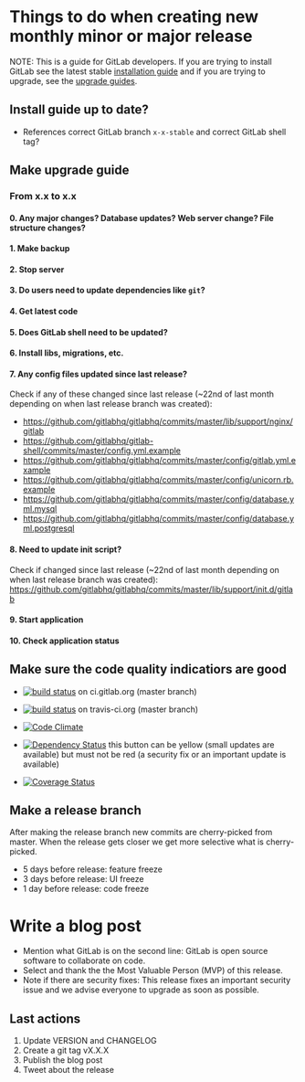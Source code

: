 # Things to do when creating new monthly minor or major release
NOTE: This is a guide for GitLab developers. If you are trying to install GitLab see the latest stable [installation guide](install/installation.md) and if you are trying to upgrade, see the [upgrade guides](update).

## Install guide up to date?

* References correct GitLab branch `x-x-stable` and correct GitLab shell tag?

## Make upgrade guide

### From x.x to x.x

#### 0. Any major changes? Database updates? Web server change? File structure changes?

#### 1. Make backup

#### 2. Stop server

#### 3. Do users need to update dependencies like `git`?

#### 4. Get latest code

#### 5. Does GitLab shell need to be updated?

#### 6. Install libs, migrations, etc.

#### 7. Any config files updated since last release?

Check if any of these changed since last release (~22nd of last month depending on when last release branch was created):

* https://github.com/gitlabhq/gitlabhq/commits/master/lib/support/nginx/gitlab
* https://github.com/gitlabhq/gitlab-shell/commits/master/config.yml.example
* https://github.com/gitlabhq/gitlabhq/commits/master/config/gitlab.yml.example
* https://github.com/gitlabhq/gitlabhq/commits/master/config/unicorn.rb.example
* https://github.com/gitlabhq/gitlabhq/commits/master/config/database.yml.mysql
* https://github.com/gitlabhq/gitlabhq/commits/master/config/database.yml.postgresql

#### 8. Need to update init script?

Check if changed since last release (~22nd of last month depending on when last release branch was created): https://github.com/gitlabhq/gitlabhq/commits/master/lib/support/init.d/gitlab

#### 9. Start application

#### 10. Check application status

## Make sure the code quality indicatiors are good

* [![build status](http://ci.gitlab.org/projects/1/status.png?ref=master)](http://ci.gitlab.org/projects/1?ref=master) on ci.gitlab.org (master branch)

* [![build status](https://secure.travis-ci.org/gitlabhq/gitlabhq.png)](https://travis-ci.org/gitlabhq/gitlabhq) on travis-ci.org (master branch)

* [![Code Climate](https://codeclimate.com/github/gitlabhq/gitlabhq.png)](https://codeclimate.com/github/gitlabhq/gitlabhq)

* [![Dependency Status](https://gemnasium.com/gitlabhq/gitlabhq.png)](https://gemnasium.com/gitlabhq/gitlabhq) this button can be yellow (small updates are available) but must not be red (a security fix or an important update is available)

* [![Coverage Status](https://coveralls.io/repos/gitlabhq/gitlabhq/badge.png?branch=master)](https://coveralls.io/r/gitlabhq/gitlabhq)

## Make a release branch

After making the release branch new commits are cherry-picked from master. When the release gets closer we get more selective what is cherry-picked.

* 5 days before release: feature freeze
* 3 days before release: UI freeze
* 1 day before release: code freeze

# Write a blog post

* Mention what GitLab is on the second line: GitLab is open source software to collaborate on code.
* Select and thank the the Most Valuable Person (MVP) of this release.
* Note if there are security fixes: This release fixes an important security issue and we advise everyone to upgrade as soon as possible.

## Last actions

1. Update VERSION and CHANGELOG
1. Create a git tag vX.X.X
1. Publish the blog post
1. Tweet about the release
